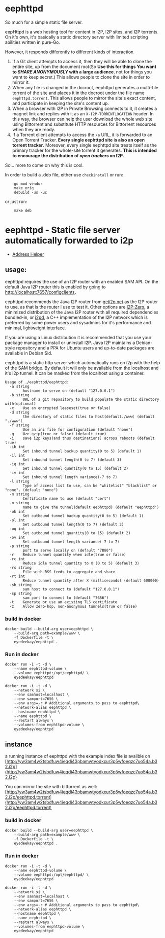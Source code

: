 # eephttpd

So much for a simple static file server.

eepHttpd is a web hosting tool for content in I2P, I2P sites, and
I2P torrents. On it's own, it's basically a static directory server
with limited scripting abilities written in pure-Go. 

However, it responds differently to different kinds of interaction.

 1. If a Git client attempts to access it, then they will be able to clone
the entire site, up from the document root(So **Use this for things**
**You want to *SHARE ANONYMOUSLY* with a large audience**, not for
things you want to keep secret.) This allows people to clone the site
in order to mirror it.
 2. When any file is changed in the docroot, eephttpd generates a
multi-file torrent of the site and places it in the docroot under the file
name `eephttpd.torrent`. This allows people to mirror the site's exact
content, and participate in keeping the site's content up.
 2. When a browser with I2P in Private Browsing connects to it, it creates
a magnet link and replies with it as an `X-I2P-TORRENTLOCATION` header. In
this way, the browser can help the user download the whole web site using
Bittorrent and substitute HTTP resources for Bittorrent resources when
they are ready.
 4. If a Torrent client attempts to access the `/a` URL, it is forwarded
to an Open Torrent Tracker. **Every single eephttpd site is also an open**
**torrent tracker.** Moreover, every single eephttpd site treats itself as
the primary tracker for the whole-site torrent it generates. **This is**
**intended to encourage the distribution of *open trackers* on I2P.**

So... more to come on why this is cool.

In order to build a .deb file, either use `checkinstall` or run:

        go mod vendor
        make orig
        debuild -us -uc

or just run:

        make deb

eephttpd - Static file server automatically forwarded to i2p
============================================================

- [Address Helper](http://eephttpd.i2p/?i2paddresshelper=tvndxxkxcstbtqfxg7iigco6bj22ff2y6jxikmk7wqkyadkhrd4a.b32.i2p)

usage:
------

eephttpd requires the use of an I2P router with an enabled SAM API.
On the default Java I2P router this is enabled by going to 
[http://localhost:7657/configclients](http://localhost:7657/configclients).

eephttpd recommends the Java I2P router from [geti2p.net](https://geti2p.net)
as the I2P router to use, as that is the router I use to test it. Other options
are [I2P-Zero](https://github.com/i2p-zero/i2p-zero), a minimized distribution
of the Java I2P router with all required dependencies bundled-in, or
[i2pd](https://i2pd.website), a C++ implementation of the I2P network which is
preferred by some power users and sysadmins for it's performance and minimal,
lightweight interface.

If you are using a Linux distribution it is recommended that you use your
package manager to install or uninstall I2P. Java I2P maintains a Debian-style
repository and a PPA for Ubuntu users and up-to-date packages are available in
Debian Sid.

eephttpd is a static http server which automatically runs on i2p with
the help of the SAM bridge. By default it will only be available from
the localhost and it's i2p tunnel. It can be masked from the localhost
using a container.
```
Usage of ./eephttpd/eephttpd:
  -a string
    	hostname to serve on (default "127.0.0.1")
  -b string
    	URL of a git repository to build populate the static directory with(optional)
  -c	Use an encrypted leaseset(true or false)
  -d string
    	the directory of static files to host(default./www) (default "./www")
  -f string
    	Use an ini file for configuration (default "none")
  -g	Uze gzip(true or false) (default true)
  -i	save i2p keys(and thus destinations) across reboots (default true)
  -ib int
    	Set inbound tunnel backup quantity(0 to 5) (default 1)
  -il int
    	Set inbound tunnel length(0 to 7) (default 3)
  -iq int
    	Set inbound tunnel quantity(0 to 15) (default 2)
  -iv int
    	Set inbound tunnel length variance(-7 to 7)
  -l string
    	Type of access list to use, can be "whitelist" "blacklist" or "none". (default "none")
  -m string
    	Certificate name to use (default "cert")
  -n string
    	name to give the tunnel(default eephttpd) (default "eephttpd")
  -ob int
    	Set outbound tunnel backup quantity(0 to 5) (default 1)
  -ol int
    	Set outbound tunnel length(0 to 7) (default 3)
  -oq int
    	Set outbound tunnel quantity(0 to 15) (default 2)
  -ov int
    	Set outbound tunnel length variance(-7 to 7)
  -p string
    	port to serve locally on (default "7880")
  -r	Reduce tunnel quantity when idle(true or false)
  -rc int
    	Reduce idle tunnel quantity to X (0 to 5) (default 3)
  -rs string
    	File with RSS feeds to aggregate and share
  -rt int
    	Reduce tunnel quantity after X (milliseconds) (default 600000)
  -sh string
    	sam host to connect to (default "127.0.0.1")
  -sp string
    	sam port to connect to (default "7656")
  -t	Generate or use an existing TLS certificate
  -z	Allow zero-hop, non-anonymous tunnels(true or false)
```

### build in docker

```
docker build --build-arg user=eephttpd \
    --build-arg path=example/www \
    -f Dockerfile -t \
    eyedeekay/eephttpd .
```

### Run in docker

```
docker run -i -t -d \
    --name eephttpd-volume \
    --volume eephttpd:/opt/eephttpd/ \
    eyedeekay/eephttpd
```

```
docker run -i -t -d \
    --network si \
    --env samhost=localhost \
    --env samport=7656 \
    --env args=-r # Additional arguments to pass to eephttpd\
    --network-alias eephttpd \
    --hostname eephttpd \
    --name eephttpd \
    --restart always \
    --volumes-from eephttpd-volume \
    eyedeekay/eephttpd
```

instance
--------

a running instance of eephttpd with the example index file is availble on
[http://yw3am4w2tsbdfuw4ieqdi43pbamwtyodkxur3p5wfoeqzc7uo54a.b32.i2p](http://yw3am4w2tsbdfuw4ieqdi43pbamwtyodkxur3p5wfoeqzc7uo54a.b32.i2p)

You can mirror the site with bittorrent as well:
[http://yw3am4w2tsbdfuw4ieqdi43pbamwtyodkxur3p5wfoeqzc7uo54a.b32.i2p/eephttpd.torrent](http://yw3am4w2tsbdfuw4ieqdi43pbamwtyodkxur3p5wfoeqzc7uo54a.b32.i2p/eephttpd.torrent)

### build in docker

```
docker build --build-arg user=eephttpd \
    --build-arg path=example/www \
    -f Dockerfile -t \
    eyedeekay/eephttpd .
```

### Run in docker

```
docker run -i -t -d \
    --name eephttpd-volume \
    --volume eephttpd:/opt/eephttpd/ \
    eyedeekay/eephttpd
```

```
docker run -i -t -d \
    --network si \
    --env samhost=localhost \
    --env samport=7656 \
    --env args=-r # Additional arguments to pass to eephttpd\
    --network-alias eephttpd \
    --hostname eephttpd \
    --name eephttpd \
    --restart always \
    --volumes-from eephttpd-volume \
    eyedeekay/eephttpd
```
